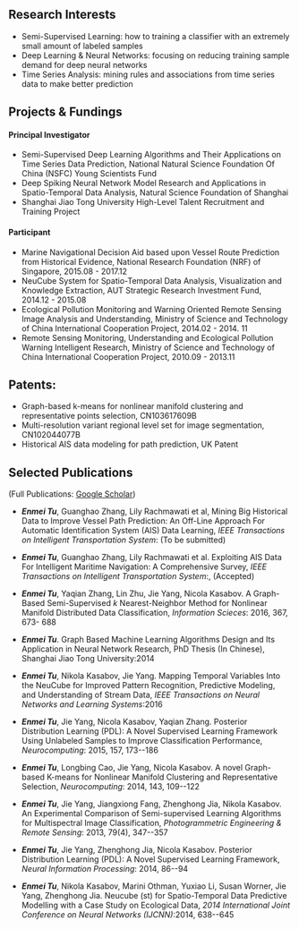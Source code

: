 ## Research Interests
* Semi-Supervised Learning: how to training a classifier with an extremely small amount of labeled samples
* Deep Learning & Neural Networks: focusing on reducing training sample demand for deep neural networks
* Time Series Analysis: mining rules and associations from time series data to make better prediction
## Projects & Fundings
#### Principal Investigator
 * Semi-Supervised Deep Learning Algorithms and Their Applications on Time Series Data Prediction, National Natural Science Foundation Of China (NSFC) Young Scientists Fund
 * Deep Spiking Neural Network Model Research and Applications in Spatio-Temporal Data Analysis, Natural Science Foundation of Shanghai
 * Shanghai Jiao Tong University High-Level Talent Recruitment and Training Project
#### Participant
* Marine Navigational Decision Aid based upon Vessel Route Prediction from Historical Evidence,  National Research Foundation (NRF) of Singapore, 2015.08 - 2017.12
* NeuCube System for Spatio-Temporal Data Analysis, Visualization and Knowledge Extraction, AUT Strategic Research Investment Fund, 2014.12 - 2015.08
* Ecological Pollution Monitoring and Warning Oriented Remote Sensing Image Analysis and Understanding, Ministry of Science and Technology of China International Cooperation Project, 2014.02 - 2014. 11 
* Remote Sensing Monitoring, Understanding and Ecological Pollution Warning Intelligent Research, Ministry of Science and Technology of China International Cooperation Project, 2010.09 - 2013.11

## Patents:
*  Graph-based k-means for nonlinear manifold clustering and representative points selection, CN103617609B
*  Multi-resolution variant regional level set for image segmentation,  CN102044077B
*  Historical AIS data modeling for path prediction, UK Patent

## Selected Publications 
(Full Publications: [Google Scholar](https://scholar.google.com.sg/citations?user=TDg-0cQAAAAJ&hl=en))
* ***Enmei Tu***, Guanghao Zhang, Lily Rachmawati et al, Mining Big Historical Data to Improve Vessel Path Prediction: An Off-Line Approach For Automatic Identification System (AIS) Data Learning, _IEEE Transactions on Intelligent  Transportation System_: (To be submitted)

* ***Enmei Tu***, Guanghao Zhang, Lily Rachmawati et al. Exploiting AIS Data For Intelligent Maritime Navigation: A Comprehensive Survey, _IEEE Transactions on Intelligent Transportation System_:, (Accepted)

* ***Enmei Tu***, Yaqian Zhang, Lin Zhu, Jie Yang, Nicola Kasabov. A Graph-Based Semi-Supervised $k$ Nearest-Neighbor Method for Nonlinear Manifold Distributed Data Classification, _Information Scieces_: 2016, 367, 673- 688

* ***Enmei Tu***. Graph Based Machine Learning Algorithms Design and Its Application in Neural Network Research, PhD Thesis (In Chinese), Shanghai Jiao Tong University:2014

* ***Enmei Tu***, Nikola Kasabov, Jie Yang. Mapping Temporal Variables Into the NeuCube for Improved Pattern Recognition, Predictive Modeling, and Understanding of Stream Data, _IEEE Transactions on Neural Networks and  Learning Systems_:2016

* ***Enmei Tu***, Jie Yang, Nicola Kasabov, Yaqian Zhang. Posterior Distribution Learning (PDL): A Novel Supervised Learning Framework Using Unlabeled Samples to Improve Classification Performance, _Neurocomputing_: 2015, 157, 173--186

* ***Enmei Tu***, Longbing Cao, Jie Yang, Nicola Kasabov. A novel Graph-based K-means for Nonlinear Manifold Clustering and Representative Selection, _Neurocomputing_: 2014, 143, 109--122

* ***Enmei Tu***, Jie Yang, Jiangxiong Fang, Zhenghong Jia, Nikola Kasabov. An Experimental Comparison of Semi-supervised Learning Algorithms for Multispectral Image Classification, _Photogrammetric Engineering & Remote Sensing_: 2013, 79(4), 347--357

* ***Enmei Tu***, Jie Yang, Zhenghong Jia, Nicola Kasabov. Posterior Distribution Learning (PDL): A Novel Supervised Learning Framework, _Neural Information Processing_: 2014, 86--94

* ***Enmei Tu***, Nikola Kasabov, Marini Othman, Yuxiao Li, Susan Worner, Jie Yang, Zhenghong Jia. Neucube (st) for Spatio-Temporal Data Predictive Modelling with a Case Study on Ecological Data,  _2014 International Joint Conference on Neural Networks (IJCNN)_:2014, 638--645
